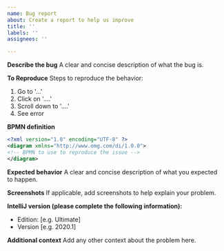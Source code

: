 ```yaml
---
name: Bug report
about: Create a report to help us improve
title: ''
labels: ''
assignees: ''

---
```


**Describe the bug**
A clear and concise description of what the bug is.

**To Reproduce**
Steps to reproduce the behavior:
1. Go to '...'
2. Click on '....'
3. Scroll down to '....'
4. See error

**BPMN definition**

```xml
<?xml version="1.0" encoding="UTF-8" ?>
<diagram xmlns="http://www.omg.com/di/1.0.0">
<!-- BPMN to use to reproduce the issue -->
</diagram>
```

**Expected behavior**
A clear and concise description of what you expected to happen.

**Screenshots**
If applicable, add screenshots to help explain your problem.

**IntelliJ version (please complete the following information):**
 - Edition: [e.g. Ultimate]
 - Version [e.g. 2020.1]
 
**Additional context**
Add any other context about the problem here.
